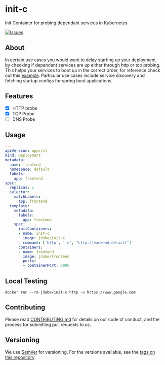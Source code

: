 # init-c

Init Container for probing dependant services in Kubernetes

[![Issues](https://img.shields.io/github/issues/jamesdube/init-c)](https://img.shields.io/github/issues/jamesdube/init-c)


## About

In certain use cases you would want to delay starting up your deployment by checking if
dependent services are up either through http or tcp probing. This helps your services to boot 
up in the correct order, for reference check out this [example](https://github.com/jamesdube/init-c/blob/main/examples). Particular use cases
include service discovery and fetching startup configs for spring boot applications.

## Features

 - [x] HTTP probe
 - [x] TCP Probe
 - [ ] DNS Probe
    
## Usage

```yaml
---
apiVersion: apps/v1
kind: Deployment
metadata:
  name: frontend
  namespace: default
  labels:
    app: frontend
spec:
  replicas: 1
  selector:
    matchLabels:
      app: frontend
  template:
    metadata:
      labels:
        app: frontend
    spec:
      initContainers:
      - name: init-c
        image: jdube/init-c
        command: ['http', '-u', "http://backend.default"]
      containers:
      - name: frontend
        image: jdube/frontend
        ports:
        - containerPort: 8000
```

## Local Testing

```shell script
docker run --rm jdube/init-c http -u https://www.google.com
```

## Contributing

Please read [CONTRIBUTING.md](https://gist.github.com/PurpleBooth/b24679402957c63ec426) for details on our code of conduct, and the process for submitting pull requests to us.

## Versioning

We use [SemVer](http://semver.org/) for versioning. For the versions available, see the [tags on this repository](https://github.com/your/project/tags).
